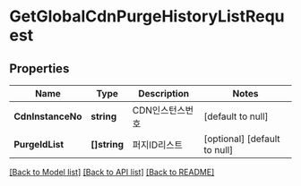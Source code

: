 # GetGlobalCdnPurgeHistoryListRequest

## Properties
Name | Type | Description | Notes
------------ | ------------- | ------------- | -------------
**CdnInstanceNo** | **string** | CDN인스턴스번호 | [default to null]
**PurgeIdList** | **[]string** | 퍼지ID리스트 | [optional] [default to null]

[[Back to Model list]](../README.md#documentation-for-models) [[Back to API list]](../README.md#documentation-for-api-endpoints) [[Back to README]](../README.md)


